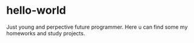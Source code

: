# hello-world

Just young and perpective future programmer. Here u can find some my homeworks and study projects.